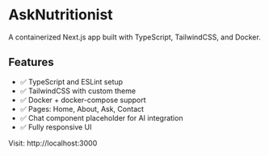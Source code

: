 # AskNutritionist

A containerized Next.js app built with TypeScript, TailwindCSS, and Docker.

## Features

- ✅ TypeScript and ESLint setup
- ✅ TailwindCSS with custom theme 
- ✅ Docker + docker-compose support
- ✅ Pages: Home, About, Ask, Contact
- ✅ Chat component placeholder for AI integration
- ✅ Fully responsive UI


Visit: http://localhost:3000


